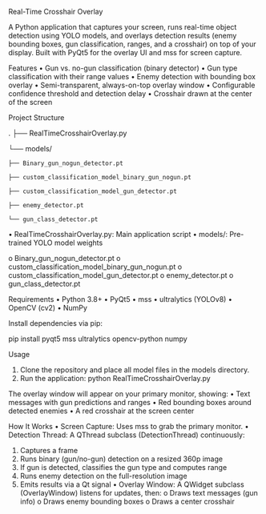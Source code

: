 Real-Time Crosshair Overlay

A Python application that captures your screen, runs real-time object detection using YOLO models, and overlays detection results (enemy bounding boxes, gun classification, ranges, and a crosshair) on top of your display. Built with PyQt5 for the overlay UI and mss for screen capture.

Features
•	Gun vs. no-gun classification (binary detector)
•	Gun type classification with their range values
•	Enemy detection with bounding box overlay
•	Semi-transparent, always-on-top overlay window
•	Configurable confidence threshold and detection delay
•	Crosshair drawn at the center of the screen

Project Structure

.
├── RealTimeCrosshairOverlay.py

└── models/

    ├── Binary_gun_nogun_detector.pt
    
    ├── custom_classification_model_binary_gun_nogun.pt
    
    ├── custom_classification_model_gun_detector.pt
    
    ├── enemy_detector.pt

    └── gun_class_detector.pt


•	RealTimeCrosshairOverlay.py: Main application script
•	models/: Pre-trained YOLO model weights

o	Binary_gun_nogun_detector.pt
o	custom_classification_model_binary_gun_nogun.pt
o	custom_classification_model_gun_detector.pt
o	enemy_detector.pt
o	gun_class_detector.pt

Requirements
•	Python 3.8+
•	PyQt5
•	mss
•	ultralytics (YOLOv8)
•	OpenCV (cv2)
•	NumPy

Install dependencies via pip:

pip install pyqt5 mss ultralytics opencv-python numpy

Usage
1.	Clone the repository and place all model files in the models directory.
2.	Run the application:
python RealTimeCrosshairOverlay.py

The overlay window will appear on your primary monitor, showing:
•	Text messages with gun predictions and ranges
•	Red bounding boxes around detected enemies
•	A red crosshair at the screen center

How It Works
•	Screen Capture: Uses mss to grab the primary monitor.
•	Detection Thread: A QThread subclass (DetectionThread) continuously:
1.	Captures a frame
2.	Runs binary (gun/no-gun) detection on a resized 360p image
3.	If gun is detected, classifies the gun type and computes range
4.	Runs enemy detection on the full-resolution image
5.	Emits results via a Qt signal
•	Overlay Window: A QWidget subclass (OverlayWindow) listens for updates, then:
o	Draws text messages (gun info)
o	Draws enemy bounding boxes
o	Draws a center crosshair
